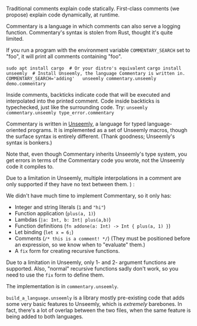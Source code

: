 Traditional comments explain code statically. First-class comments (we propose) explain code dynamically, at runtime.

Commentary is a language in which comments can also serve a logging function.
Commentary's syntax is stolen from Rust, thought it's quite limited.


If you run a program with the environment variable `COMMENTARY_SEARCH` set to "foo",
 it will print all comments containing "foo".

`sudo apt install cargo  # Or your distro's equivalent`
`cargo install unseemly  # Install Unseemly, the language Commentary is written in.`
`COMMENTARY_SEARCH='adding'   unseemly commentary.unseemly demo.commentary`

Inside comments, backticks indicate code that will be executed
 and interpolated into the printed comment.
Code inside backticks is typechecked, just like the surrounding code. Try:
`unseemly commentary.unseemly type_error.commentary`

Commentary is written in [Unseemly](https://github.com/paulstansifer/unseemly),
 a language for typed language-oriented programs.
It is implemented as a set of Unseemly macros, though the surface syntax is entirely different.
(Thank goodness; Unseemly's syntax is bonkers.)

Note that, even though Commentary inherits Unseemly's type system,
 you get errors in terms of the Commentary code you wrote, not the Unseemly code it compiles to.

Due to a limitation in Unseemly, multiple interpolations in a comment are only supported
 if they have no text between them. ) :

We didn't have much time to implement Commentary, so it only has:
 * Integer and string literals (`1` and `"hi"`)
 * Function application (`plus(a, 1)`)
 * Lambdas (`|a: Int, b: Int| plus(a,b)`)
 * Function definitions (`fn addone(a: Int) -> Int { plus(a, 1) }`)
 * Let binding (`let x = 6;`)
 * Comments (`/* this is a comment! */`)
   (They must be positioned before an expression, so we know when to "evaluate" them.)
 * A `fix` form for creating recursive functions.

Due to a limitation in Unseemly, only 1- and 2- argument functions are supported.
Also, "normal" recursive functions sadly don't work,
 so you need to use the `fix` form to define them.


The implementation is in `commentary.unseemly`. 

`build_a_language.unseemly` is a library mostly pre-existing code
 that adds some very basic features to Unseemly, which is *extremely* barebones.
In fact, there's a lot of overlap between the two files, when the same feature is being added to both languages.

